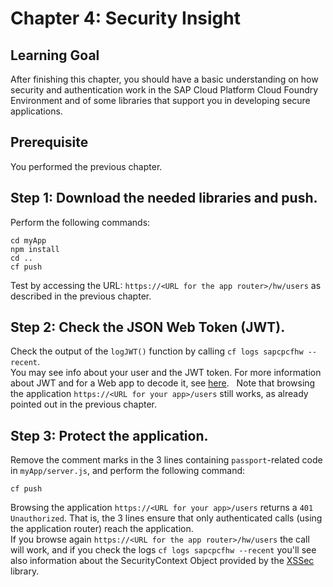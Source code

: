 # Chapter 4: Security Insight 

## Learning Goal
After finishing this chapter, you should have a basic understanding on how security and authentication work in the SAP Cloud Platform Cloud Foundry Environment and of some libraries that support you in developing secure applications.

## Prerequisite
You performed the previous chapter.


## Step 1: Download the needed libraries and push.
Perform the following commands:
```
cd myApp
npm install
cd ..
cf push
```

Test by accessing the URL: `https://<URL for the app router>/hw/users` as described in the previous chapter.  

## Step 2: Check the JSON Web Token (JWT).
Check the output of the `logJWT()` function by calling `cf logs sapcpcfhw --recent`.  
You may see info about your user and the JWT token. For more information about JWT and for a Web app to decode it, see [here](https://jwt.io/).  
Note that browsing the application `https://<URL for your app>/users` still works, as already pointed out in the previous chapter.  

## Step 3: Protect the application.
Remove the comment marks in the 3 lines containing `passport`-related code in `myApp/server.js`, and perform the following command:
```
cf push
```
Browsing the application `https://<URL for your app>/users` returns a `401 Unauthorized`. That is, the 3 lines ensure that only authenticated calls (using the application router) reach the application.  
If you browse again `https://<URL for the app router>/hw/users` the call will work, and if you check the logs `cf logs sapcpcfhw --recent` you'll see also information about the SecurityContext Object provided by the [XSSec](https://help.sap.com/viewer/4505d0bdaf4948449b7f7379d24d0f0d/2.0.02/en-US/54513272339246049bf438a03a8095e4.html#loio54513272339246049bf438a03a8095e4__section_atx_2vt_vt) library.

